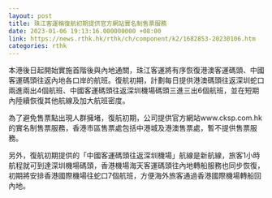 ```yaml
---
layout: post
title: 珠江客運稱復航初期提供官方網站實名制售票服務
date: 2023-01-06 19:13:16.000000000 +08:00
link: https://news.rthk.hk/rthk/ch/component/k2/1682853-20230106.htm
categories: rthk
---
```


本港後日起開始實施首階後與內地通關，珠江客運將有序恢復港澳客運碼頭、中國客運碼頭往返內地各口岸的航班。復航初期，計劃每日提供港澳碼頭往返深圳蛇口兩進兩出4個航班、中國客運碼頭往返深圳機場碼頭三進三出6個航班，並在短期內陸續恢復其他航線及加大航班密度。

為了避免售票點出現人群擁堵，復航初期，公司提供官方網站www.cksp.com.hk的實名制售票服務，香港市區售票處包括中港城及港澳售票處，暫不提供售票服務。

另外，復航初期提供的「中國客運碼頭往返深圳機場」航線是新航線，旅客1小時航程就可到達深圳機場碼頭，香港機場海天客運碼頭往內地轉船服務也同步恢復，初期將安排香港國際機場往蛇口7個航班，方便海外旅客通過香港國際機場轉船回內地。
